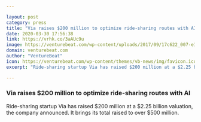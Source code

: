```yaml
---

layout: post
category: press
title: "Via raises $200 million to optimize ride-sharing routes with AI"
date: 2020-03-30 17:56:38
link: https://vrhk.co/3aAUc9u
image: https://venturebeat.com/wp-content/uploads/2017/09/17c622_007-e1585590183585.jpg?w=1200&strip=all
domain: venturebeat.com
author: "VentureBeat"
icon: https://venturebeat.com/wp-content/themes/vb-news/img/favicon.ico
excerpt: "Ride-sharing startup Via has raised $200 million at a $2.25 billion valuation, the company announced. It brings its total raised to over $500 million."

---
```


### Via raises $200 million to optimize ride-sharing routes with AI

Ride-sharing startup Via has raised $200 million at a $2.25 billion valuation, the company announced. It brings its total raised to over $500 million.